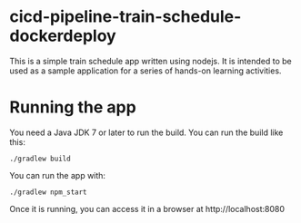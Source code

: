 # cicd-pipeline-train-schedule-dockerdeploy

This is a simple train schedule app written using nodejs. It is intended to be used as a sample application for a series of hands-on learning activities.

# Running the app

You need a Java JDK 7 or later to run the build. You can run the build like this:

    ./gradlew build

You can run the app with:

    ./gradlew npm_start

Once it is running, you can access it in a browser at http://localhost:8080
